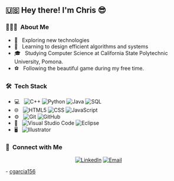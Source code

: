 <h2> 🇺🇸 Hey there! I'm Chris 😎</h2>

<h3> 👨🏻‍💻 &nbsp;About Me </h3>

- 🧐 &nbsp; Exploring new technologies
- 🌱 &nbsp; Learning to design efficient algorithms and systems
- 🎓 &nbsp; Studying Computer Science at California State Polytechnic University, Pomona.
- ⚽️ &nbsp; Following the beautiful game during my free time.

<h3> 🛠 &nbsp;Tech Stack </h3>

- 💻 &nbsp;
  ![C++](https://img.shields.io/badge/-C++-333333?style=flat&logo=C%2B%2B&logoColor=00599C)
  ![Python](https://img.shields.io/badge/-Python-333333?style=flat&logo=python)
  ![Java](https://img.shields.io/badge/-Java-333333?style=flat&logo=Java&logoColor=007396)
  ![SQL](https://img.shields.io/badge/-SQL-333333)
- 🌐 &nbsp;
  ![HTML5](https://img.shields.io/badge/-HTML5-333333?style=flat&logo=HTML5)
  ![CSS](https://img.shields.io/badge/-CSS-333333?style=flat&logo=CSS3&logoColor=1572B6)
  ![JavaScript](https://img.shields.io/badge/-JavaScript-333333?style=flat&logo=javascript)
  <!--
  ![Bootstrap](https://img.shields.io/badge/-Bootstrap-333333?style=flat&logo=bootstrap&logoColor=563D7C)
  ![Node.js](https://img.shields.io/badge/-Node.js-333333?style=flat&logo=node.js)
  ![React](https://img.shields.io/badge/-React-333333?style=flat&logo=react)
  --->
- ⚙️ &nbsp;
  ![Git](https://img.shields.io/badge/-Git-333333?style=flat&logo=git)
  ![GitHub](https://img.shields.io/badge/-GitHub-333333?style=flat&logo=github)
- 🔧 &nbsp;
  ![Visual Studio Code](https://img.shields.io/badge/-Visual%20Studio%20Code-333333?style=flat&logo=visual-studio-code&logoColor=007ACC)
  ![Eclipse](https://img.shields.io/badge/-Eclipse-333333?style=flat&logo=eclipse-ide&logoColor=2C2255)
- 🖥 &nbsp;
  ![Illustrator](https://img.shields.io/badge/-Illustrator-333333?style=flat&logo=adobe-illustrator)

<h3> 🤝 &nbsp;Connect with Me </h3>

<p align="center">
<a href="https://www.linkedin.com/"><img alt="LinkedIn" src="https://img.shields.io/badge/LinkedIn-Chris-blue?style=flat-square&logo=linkedin"></a>
<a href="mailto:cig@cpp.edu"><img alt="Email" src="https://img.shields.io/badge/Email-cig@cpp.edu-blue?style=flat-square&logo=gmail"></a>
</p>

\- [cgarcia156](https://github.com/cgarcia156)
